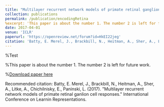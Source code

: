 ```yaml
---
title: "Multilayer recurrent network models of primate retinal ganglion cell responses"
collection: publications
permalink: /publication/encodingRetina
%excerpt: 'This paper is about the number 1. The number 2 is left for future work.'
date: 2017-04-01
venue: 'ICLR'
paperurl: 'https://openreview.net/forum?id=HkEI22jeg'
citation: 'Batty, E. Merel, J., Brackbill, N., Heitman, A., Sher, A., Litke, A., Chichilnisky, E., Paninski, L. (2017). "Multilayer recurrent network models of primate retinal ganlion cell responses."  International Conference on Learnin Representations.'
---
```


%Test 

%This paper is about the number 1. The number 2 is left for future work.

%[Download paper here](http://academicpages.github.io/files/paper1.pdf)

Recommended citation: Batty, E. Merel, J., Brackbill, N., Heitman, A., Sher, A., Litke, A., Chichilnisky, E., Paninski, L. (2017). "Multilayer recurrent network models of primate retinal ganlion cell responses."  International Conference on Learnin Representations.
